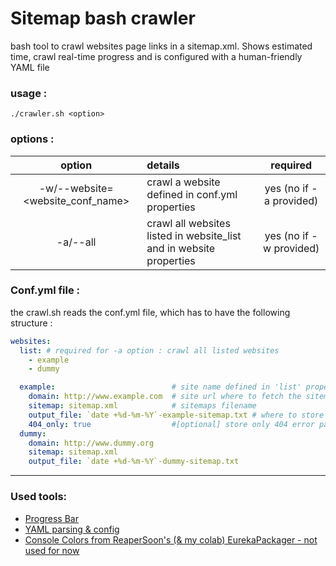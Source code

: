 # Sitemap bash crawler

bash tool to crawl websites page links in a sitemap.xml.
Shows estimated time, crawl real-time progress and is configured with a human-friendly YAML file

### usage :

    ./crawler.sh <option>

### options :

|option|details|required|
|:-----:|:-------|:----:|
|-w/--website=<website_conf_name> | crawl a website defined in conf.yml properties | yes (no if -a provided)|
|-a/--all | crawl all websites listed in website_list and in website properties| yes (no if -w provided)|

### Conf.yml file :

the crawl.sh reads the conf.yml file, which has to have the following structure :

```yml
websites:
  list: # required for -a option : crawl all listed websites
    - example
    - dummy

  example:                          # site name defined in 'list' property
    domain: http://www.example.com  # site url where to fetch the sitemap
    sitemap: sitemap.xml            # sitemaps filename
    output_file: `date +%d-%m-%Y`-example-sitemap.txt # where to store results (relative to 'results' directory, that will be created)
    404_only: true                  #[optional] store only 404 error pages
  dummy:
    domain: http://www.dummy.org
    sitemap: sitemap.xml
    output_file: `date +%d-%m-%Y`-dummy-sitemap.txt
```


---

### Used tools:
- [Progress Bar](https://github.com/fearside/ProgressBar)
- [YAML parsing & config](https://github.com/jasperes/bash-yaml)
- [Console Colors from ReaperSoon's (& my colab) EurekaPackager - not used for now](https://github.com/ReaperSoon/EurekaPackager)
